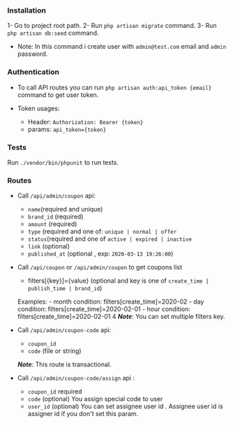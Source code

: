 ### Installation

1- Go to project root path.
2- Run `php artisan migrate` command.
3- Run `php artisan db:seed` command.
- Note: In this command i create user with `admin@test.com` email and `admin` password.
 
### Authentication

* To call API routes you can run `php artisan auth:api_token {email}` command to get user token.

* Token usages:
    - Header: `Authorization: Bearer {token}`
    - params: `api_token={token}`

### Tests

Run `./vendor/bin/phpunit` to run tests.


### Routes

* Call `/api/admin/coupon` api: 
    - `name`(required and unique) 
    - `brand_id` (required)
    - `amount` (required)
    - `type` (required and one of: `unique | normal | offer` 
    - `status`(required and one of `active | expired | inactive`
    - `link` (optional)
    - `published_at` (optional , exp: `2020-03-13 19:26:00`)


* Call `/api/coupon` or `/api/admin/coupon` to get coupons list
    - filters[{key}]={value} (optional and key is one of `create_time | publish_time | brand_id`)
    
    Examples: 
        - month condition: filters[create_time]=2020-02
        - day condition: filters[create_time]=2020-02-01
        - hour condition: filters[create_time]=2020-02-01 4
    ***Note***: You can set multiple filters key.
      

* Call `/api/admin/coupon-code` api: 
    - `coupon_id` 
    - `code` (file or string)
    
    ***Note***: This route is transactional. 

* Call `/api/admin/coupon-code/assign` api :

    - `coupon_id` required
    - `code` (optional) You assign special code to user
    - `user_id` (optional) You can set assignee user id . Assignee user id is assigner id if you don't set this param.
     

